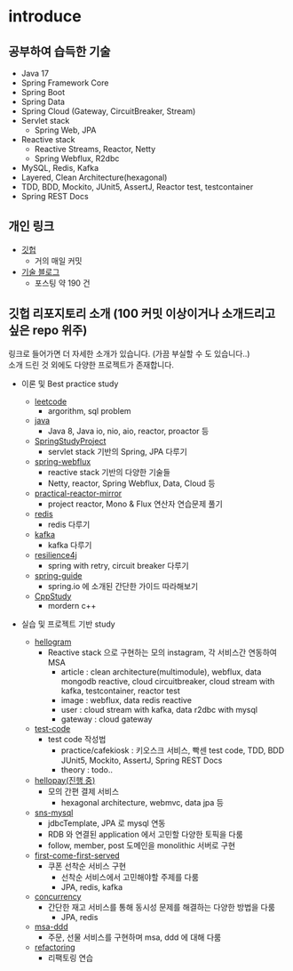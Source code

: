 # introduce
  
## 공부하여 습득한 기술
- Java 17
- Spring Framework Core
- Spring Boot
- Spring Data
- Spring Cloud (Gateway, CircuitBreaker, Stream)
- Servlet stack
  - Spring Web, JPA
- Reactive stack
  - Reactive Streams, Reactor, Netty
  - Spring Webflux, R2dbc
- MySQL, Redis, Kafka
- Layered, Clean Architecture(hexagonal)
- TDD, BDD, Mockito, JUnit5, AssertJ, Reactor test, testcontainer
- Spring REST Docs
  
## 개인 링크
- [깃헙](https://github.com/starryeye)
  - 거의 매일 커밋
- [기술 블로그](https://starryeye.tistory.com)
  - 포스팅 약 190 건
  
## 깃헙 리포지토리 소개 (100 커밋 이상이거나 소개드리고 싶은 repo 위주)
링크로 들어가면 더 자세한 소개가 있습니다. (가끔 부실할 수 도 있습니다..)  
소개 드린 것 외에도 다양한 프로젝트가 존재합니다.  
  
- 이론 및 Best practice study
  - [leetcode](https://github.com/starryeye/leetcode)
    - argorithm, sql problem
  - [java](https://github.com/starryeye/java)
    - Java 8, Java io, nio, aio, reactor, proactor 등
  - [SpringStudyProject](https://github.com/starryeye/SpringStudyProject)
    - servlet stack 기반의 Spring, JPA 다루기
  - [spring-webflux](https://github.com/starryeye/spring-webflux)
    - reactive stack 기반의 다양한 기술들 
    - Netty, reactor, Spring Webflux, Data, Cloud 등
  - [practical-reactor-mirror](https://github.com/starryeye/practical-reactor-mirror)
    - project reactor, Mono & Flux 연산자 연습문제 풀기
  - [redis](https://github.com/starryeye/redis)
    - redis 다루기
  - [kafka](https://github.com/starryeye/kafka)
    - kafka 다루기
  - [resilience4j](https://github.com/starryeye/resilience4j)
    - spring with retry, circuit breaker 다루기
  - [spring-guide](https://github.com/starryeye/spring-guide)
    - spring.io 에 소개된 간단한 가이드 따라해보기
  - [CppStudy](https://github.com/starryeye/CppStudy)
    - mordern c++ 
  
- 실습 및 프로젝트 기반 study
  - [hellogram](https://github.com/starryeye/hellogram)
    - Reactive stack 으로 구현하는 모의 instagram, 각 서비스간 연동하여 MSA
      - article : clean architecture(multimodule), webflux, data mongodb reactive, cloud circuitbreaker, cloud stream with kafka, testcontainer, reactor test
      - image : webflux, data redis reactive
      - user : cloud stream with kafka, data r2dbc with mysql
      - gateway : cloud gateway
  - [test-code](https://github.com/starryeye/test-code)
    - test code 작성법
      - practice/cafekiosk : 키오스크 서비스, 빡센 test code, TDD, BDD JUnit5, Mockito, AssertJ, Spring REST Docs
      - theory : todo..
  - [hellopay(진행 중)](https://github.com/starryeye/hellopay)
    - 모의 간편 결제 서비스
      - hexagonal architecture, webmvc, data jpa 등
  - [sns-mysql](https://github.com/starryeye/sns-mysql)
    - jdbcTemplate, JPA 로 mysql 연동 
    - RDB 와 연결된 application 에서 고민할 다양한 토픽을 다룸
    - follow, member, post 도메인을 monolithic 서버로 구현
  - [first-come-first-served](https://github.com/starryeye/first-come-first-served)
    - 쿠폰 선착순 서비스 구현
      - 선착순 서비스에서 고민해야할 주제를 다룸
      - JPA, redis, kafka
  - [concurrency](https://github.com/starryeye/concurrency)
    - 간단한 재고 서비스를 통해 동시성 문제를 해결하는 다양한 방법을 다룸
      - JPA, redis
  - [msa-ddd](https://github.com/starryeye/msa-ddd)
    - 주문, 선물 서비스를 구현하며 msa, ddd 에 대해 다룸
  - [refactoring](https://github.com/starryeye/refactoring)
    - 리팩토링 연습
